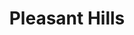 ---
title: Pleasant Hills
address: 2079 S White Rd, San Jose, CA 95148
developer: Lakeside Community LLC
municipality: Santa Clara County
units: 1716
phase: Under Review
permits:
    T25-004:
        status: Fee Estimate
        initial_date: 2025-04-08
        final_date: Null
        address: 2079 S White Rd, San Jose, CA 95148
        description: Fee estimate for a tentative map
        names: Mark Lazzarini w/ Terrascape Ventures LLC; Duino Family Partners LP;
    PDC25-015:
        status: Fee Estimate
        initial_date: 2025-04-08
        final_date: Null
        apn: [64924013, 64923001]
        address: 2079 S White Rd, San Jose, CA 95148
        description: Fee Estimate for a Planned Development Zoning
        names: Mark Lazzarini w/ Terrascape Ventures LLC; Duino Family Partners LP;
    PD25-007:
        status: Fee Estimate
        initial_date: 2025-04-08
        final_date: Null
        apn: [64924013, 64923001]
        address: 2079 S White Rd, San Jose, CA 95148
        description: Fee estimate for planned development permit
        names: Mark Lazzarini w/ Terrascape Ventures LLC; Duino Family Partners LP;
    GP22-010:
        status: Under Review
        initial_date: 2022-12-05
        final_date: Null
        apn: [64924013, 64923001]
        address: 2079 S White Rd, San Jose, CA 95148
        description: A privately-initiated General Plan Amendment to change the Envision San José 2040 General Plan land use designation from Private Recreation and Open Space to Mixed Use Neighborhood and Mixed Use Commercial on an approximately 115-gross-acre site.
        names: Mark Lazzarini w/ Terrascape Ventures LLC; Duino Family Partners LP;
    PLN24-169:
        status: Under Review
        initial_date:
        final_date:
        apn: []
        address:
        description: Planning Clearance for Housing Opportunity Site Development 1,716 units (1,374 market rate, 342 affordable)
        names:
geometry: [37.33975251504808, -121.80165025766975]
published: True
---